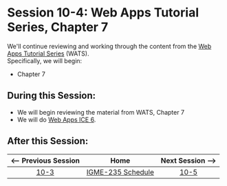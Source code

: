 # Session 10-4: Web Apps Tutorial Series, Chapter 7

We'll continue reviewing and working through the content from the [Web Apps Tutorial Series](https://github.com/tonethar/IGME-235-Shared/blob/master/tutorial/web-apps-0.md) (WATS).  
Specifically, we will begin:  
- Chapter 7

## During this Session:

- We will begin reviewing the material from WATS, Chapter 7
- We will do [Web Apps ICE 6](https://github.com/tonethar/IGME-235-Shared/blob/master/tutorial/web-apps-ex-6.md).

## After this Session:

| <-- Previous Session |               Home                  | Next Session --> |
|:--------------------:|:-----------------------------------:|:----------------:|
|  [10-3](10-3.md)       | [IGME-235 Schedule](../schedule.md) |   [10-5](10-5.md)  |
